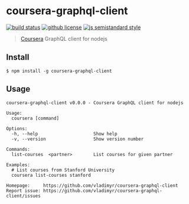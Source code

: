 # coursera-graphql-client 
[![build status](https://badgen.net/travis/vladimyr/coursera-graphql-client/master)](https://travis-ci.com/vladimyr/coursera-graphql-client) <!-- [![install size](https://badgen.net/packagephobia/install/coursera-graphql-client)](https://packagephobia.now.sh/result?p=coursera-graphql-client) [![npm package version](https://badgen.net/npm/v/coursera-graphql-client)](https://npm.im/coursera-graphql-client) --> [![github license](https://badgen.net/github/license/vladimyr/coursera-graphql-client)](https://github.com/vladimyr/coursera-graphql-client/blob/master/LICENSE) [![js semistandard style](https://badgen.net/badge/code%20style/semistandard/pink)](https://github.com/Flet/semistandard)

>[Coursera](https://www.coursera.org) GraphQL client for nodejs

## Install

```
$ npm install -g coursera-graphql-client
```

## Usage

```
coursera-graphql-client v0.0.0 - Coursera GraphQL client for nodejs

Usage:
  coursera [command]

Options:
  -h, --help                     Show help
  -v, --version                  Show version number

Commands:
  list-courses  <partner>        List courses for given partner

Examples:
  # List courses from Stanford University
  coursera list-courses stanford

Homepage:     https://github.com/vladimyr/coursera-graphql-client
Report issue: https://github.com/vladimyr/coursera-graphql-client/issues
```
